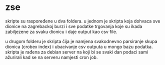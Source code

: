 # zse

skripte su raspoređene u dva foldera. u jednom je skripta koja dohvaca sve dionice na zagrebackoj burzi i sve podatke trgovanja koje su ikada zabiljezene za svaku dionicu i daje output kao csv file.

u drugom folderu je skripta čija je namjena svakodnevno parsiranje skupa dionica (crobex index) i ubacivanje csv outputa u mongo bazu podatka. skripta je rađena za debian server na koji bi se svaki dan podaci sami ažurirali kad se na serveru namjesti cron job.
